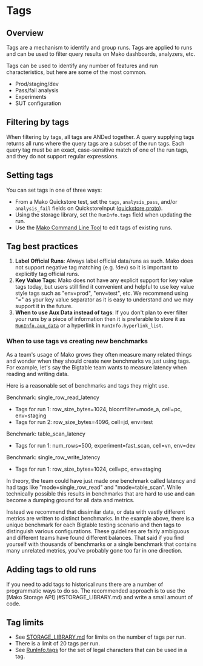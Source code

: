 # Tags

## Overview

Tags are a mechanism to identify and group runs. Tags are applied to runs and
can be used to filter query results on Mako dashboards, analyzers, etc.

Tags can be used to identify any number of features and run characteristics,
but here are some of the most common.

*   Prod/staging/dev
*   Pass/fail analysis
*   Experiments
*   SUT configuration

## Filtering by tags

When filtering by tags, all tags are ANDed together. A query supplying tags
returns all runs where the query tags are a subset of the run tags. Each query
tag must be an exact, case-sensitive match of one of the run tags, and they do
not support regular expressions.

## Setting tags

You can set tags in one of three ways:

*   From a Mako Quickstore test, set the `tags`, `analysis_pass`, and/or
    `analysis_fail` fields on QuickstoreInput
    ([quickstore.proto](../helpers/proto/quickstore/quickstore.proto)).
*   Using the storage library, set the `RunInfo.tags` field when updating the
    run.
*   Use the [Mako Command Line Tool](CLI.md) to edit tags of
    existing runs.

## Tag best practices

1.  **Label Official Runs**: Always label official data/runs as such. Mako
    does not support negative tag matching (e.g. !dev) so it is important to
    explicitly tag official runs.
2.  **Key Value Tags**: Mako does not have any explicit support for key
    value tags today, but users still find it convenient and helpful to use
    key value style tags such as "env=prod", "env=test", etc. We recommend
    using "=" as your key value separator as it is easy to understand and we
    may support it in the future.
3.  **When to use Aux Data instead of tags**: If you don't plan to ever filter
    your runs by a piece of information then it is preferable to store it as
    [`RunInfo.aux_data`](../spec/proto/mako.proto) or a hyperlink in
    `RunInfo.hyperlink_list`.

### When to use tags vs creating new benchmarks

As a team's usage of Mako grows they often measure many related things and
wonder when they should create new benchmarks vs just using tags. For example,
let's say the Bigtable team wants to measure latency when reading and writing
data.

Here is a reasonable set of benchmarks and tags they might use.

Benchmark: single_row_read_latency

*  Tags for run 1: row_size_bytes=1024, bloomfilter=mode_a, cell=pc, env=staging
*  Tags for run 2: row_size_bytes=4096, cell=jd, env=test

Benchmark: table_scan_latency

*  Tags for run 1: num_rows=500, experiment=fast_scan, cell=vn, env=dev

Benchmark: single_row_write_latency

*  Tags for run 1: row_size_bytes=1024, cell=pc, env=staging

In theory, the team could have just made one benchmark called latency and had
tags like "mode=single_row_read" and "mode=table_scan". While technically
possible this results in benchmarks that are hard to use and can become a
dumping ground for all data and metrics.

Instead we recommend that dissimilar data, or data with vastly different
metrics are written to distinct benchmarks. In the example above, there is a
unique benchmark for each Bigtable testing scenario and then tags to
distinguish various configurations. These guidelines are fairly ambiguous and
different teams have found different balances. That said if you find yourself
with thousands of benchmarks or a single benchmark that contains many unrelated
metrics, you've probably gone too far in one direction.

## Adding tags to old runs

If you need to add tags to historical runs there are a number of programmatic
ways to do so. The recommended approach is to use the [Mako Storage API]
(#STORAGE_LIBRARY.md) and write a small amount of code.

## Tag limits

- See [STORAGE_LIBRARY.md](STORAGE_LIBRARY.md#storage-limitation) for limits on
  the number of tags per run.
- There is a limit of 20 tags per run.
- See [RunInfo.tags](../spec/proto/mako.proto) for the set of legal characters
  that can be used in a tag.
